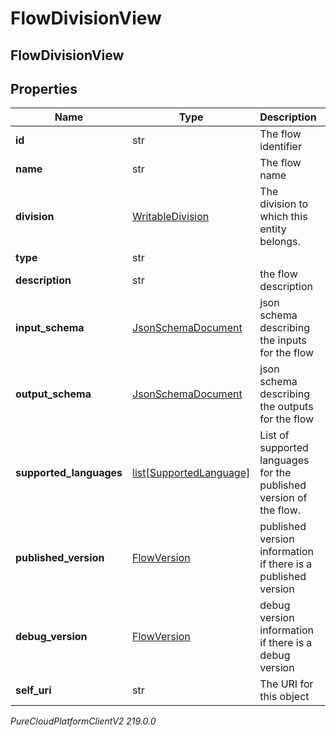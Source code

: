 # FlowDivisionView

## FlowDivisionView

## Properties

|Name | Type | Description | Notes|
|------------ | ------------- | ------------- | -------------|
| **id** | str | The flow identifier | [optional] |
| **name** | str | The flow name | |
| **division** | [WritableDivision](WritableDivision) | The division to which this entity belongs. | [optional] |
| **type** | str |  | [optional] |
| **description** | str | the flow description | [optional] |
| **input_schema** | [JsonSchemaDocument](JsonSchemaDocument) | json schema describing the inputs for the flow | [optional] |
| **output_schema** | [JsonSchemaDocument](JsonSchemaDocument) | json schema describing the outputs for the flow | [optional] |
| **supported_languages** | [list[SupportedLanguage]](SupportedLanguage) | List of supported languages for the published version of the flow. | [optional] |
| **published_version** | [FlowVersion](FlowVersion) | published version information if there is a published version | [optional] |
| **debug_version** | [FlowVersion](FlowVersion) | debug version information if there is a debug version | [optional] |
| **self_uri** | str | The URI for this object | [optional] |



_PureCloudPlatformClientV2 219.0.0_
